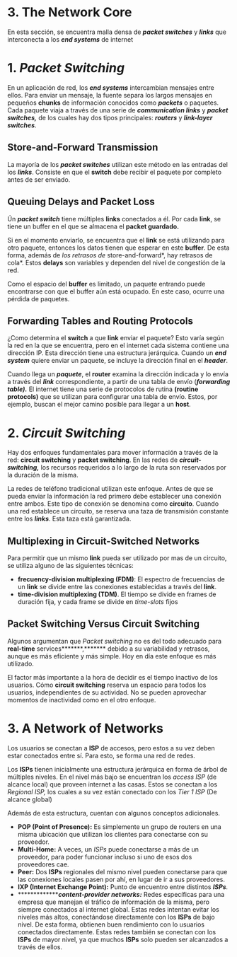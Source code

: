 # 3. The Network Core

En esta sección, se encuentra malla densa de ***************packet switches*************** y *****links***** que interconecta a los ***********end systems*********** de internet

# 1. *Packet Switching*

En un aplicación de red, los *********end systems********* intercambian mensajes entre ellos. Para enviar un mensaje, la fuente separa los largos mensajes en pequeños ******chunks****** de información conocidos como *******packets******* o paquetes. Cada paquete viaja a través de una serie de *******************communication links******************* y ***************packet switches,*************** de los cuales hay dos tipos principales: *******routers******* y *****link-layer switches*****.

## Store-and-Forward Transmission

La mayoría de los ***************packet switches*************** utilizan este método en las entradas del los *****links*****. Consiste en que el ******switch****** debe recibir el paquete por completo antes de ser enviado.

## Queuing Delays and Packet Loss

Ún *******packet switch******* tiene múltiples ******links****** conectados a él. Por cada ****link****, se tiene un buffer en el que se almacena el ****************packet guardado.**************** 

Si en el momento enviarlo, se encuentra que el ****link**** se está utilizando para otro paquete, entonces los datos tienen que esperar en este ******buffer******. De esta forma, además de *los retrasos de* store-and-forward*, hay retrasos de cola*. Estos ******delays****** son variables y dependen del nivel de congestión de la red.

Como el espacio del ******buffer****** es limitado, un paquete entrando puede encontrarse con que el buffer aún está ocupado. En este caso, ocurre una pérdida de paquetes. 

## Forwarding Tables and Routing Protocols

¿Como determina el ********switch******** a que ****link**** enviar el paquete? Esto varía según la red en la que se encuentra, pero en el internet cada sistema contiene una dirección IP. Esta dirección tiene una estructura jerárquica. Cuando un ***********end system*********** quiere enviar un paquete, se incluye la dirección final en el *******header*******.

Cuando llega un *******paquete*******, el ******router****** examina la dirección indicada y lo envía a través del *******link******* correspondiente, a partir de una tabla de envío (*****forwarding table).***** El internet tiene una serie de protocolos de rutina ********************(routine protocols)******************** que se utilizan para configurar una tabla de envío. Estos, por ejemplo, buscan el mejor camino posible para llegar a un ****host****.

# 2. *Circuit Switching*

Hay dos enfoques fundamentales para mover información a través de la red: ******************circuit switching****************** y ****************packet switching****************. En las redes de *****************circuit-switching,***************** los recursos requeridos a lo largo de la ruta son reservados por la duración de la misma.

La redes de teléfono tradicional utilizan este enfoque. Antes de que se pueda enviar la información la red primero debe establecer una conexión entre ambos. Este tipo de conexión se denomina como **circuito**. Cuando una red establece un circuito, se reserva una taza de transmisión constante entre los *****links*****. Esta taza está garantizada.

## Multiplexing in Circuit-Switched Networks

Para permitir que un mismo ****link**** pueda ser utilizado por mas de un circuito, se utiliza alguno de las siguientes técnicas:

- ********************************frecuency-division multiplexing (FDM)********************************: El espectro de frecuencias de un ****link**** se divide entre las conexiones establecidas a través del ****link****.
- ********************************time-division multiplexing (TDM)********************************. El tiempo se divide en frames de duración fija, y cada frame se divide en *time-slots* fijos

## Packet Switching Versus Circuit Switching

Algunos argumentan que *Packet switching* no es del todo adecuado para **********real-time********** services*******,******* debido a su variabilidad y retrasos, aunque es más eficiente y más simple. Hoy en día este enfoque es más utilizado.

El factor más importante a la hora de decidir es el tiempo inactivo de los usuarios. Cómo ******circuit switching****** reserva un espacio para todos los usuarios, independientes de su actividad. No se pueden aprovechar momentos de inactividad como en el otro enfoque.

# 3. A Network of Networks

Los usuarios se conectan a ****ISP**** de accesos, pero estos a su vez deben estar conectados entre sí. Para esto, se forma una red de redes.

Los ****ISPs**** tienen inicialmente una estructura jerárquica en forma de árbol de múltiples niveles. En el nivel más bajo se encuentran los *access ISP* (de alcance local) que proveen internet a las casas. Estos se conectan a los *Regional ISP,* los cuales a su vez están conectado con los *Tier 1 ISP* (De alcance global)

Además de esta estructura, cuentan con algunos conceptos adicionales.

- **POP (Point of Presence):** Es simplemente un grupo de routers en una misma ubicación que utilizan los clientes para conectarse con su proveedor.
- **************Multi-Home:************** A veces, un *ISPs* puede conectarse a más de un proveedor, para poder funcionar incluso si uno de esos dos proveedores cae.
- ************Peer:************ Dos ****ISPs**** regionales del mismo nivel pueden conectarse para que las conexiones locales pasen por ahí, en lugar de ir a sus proveedores.
- **IXP (Internet Exchange Point):** Punto de encuentro entre distintos *********ISPs********.*
- ****************content-provider networks:*** Redes específicas para una empresa que manejan el tráfico de información de la misma, pero siempre conectados al internet global. Estas redes intentan evitar los niveles más altos, conectándose directamente con los ****ISPs**** de bajo nivel. De esta forma, obtienen buen rendimiento con lo usuarios conectados directamente. Estas redes también se conectan con los ****ISPs**** de mayor nivel, ya que muchos **ISPs** solo pueden ser alcanzados a través de ellos.